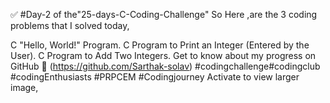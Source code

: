 
✅ #Day-2 of the"25-days-C-Coding-Challenge" So Here ,are the 3 coding problems that I solved today,

C "Hello, World!" Program.
C Program to Print an Integer (Entered by the User).
C Program to Add Two Integers.
Get to know about my progress on GitHub 🎯 (https://github.com/Sarthak-solav) #codingchallenge#codingclub #codingEnthusiasts #PRPCEM #Codingjourney Activate to view larger image,

